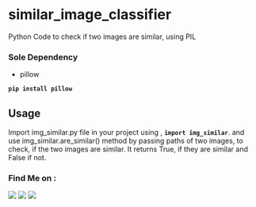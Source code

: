 # similar_image_classifier
Python Code to check if two images are similar, using PIL


### Sole Dependency
- pillow

**`pip install pillow`**


## Usage
Import img_similar.py file in your project using , **`import img_similar`**. and use img_similar.are_similar() method by passing paths of two images, to check, if the two images are similar.
It returns True, if they are similar and False if not.

### Find Me on :
<p align="left">
  <a href="https://github.com/adhiraj-ranjan" target="_blank"><img src="https://img.shields.io/badge/Github-adhiraj--ranjan-green?style=for-the-badge&logo=github"></a>
  <a href="https://www.instagram.com/adhirajranjan_" target="_blank"><img src="https://img.shields.io/badge/IG-adhiraj_ranjan-pink?style=for-the-badge&logo=instagram"></a>
  <a href="https://t.me/adhirajranjan" target="_blank"><img src="https://img.shields.io/badge/TELEGRAM-ADHIRAJ%20RANJAN-blue?style=for-the-badge&logo=telegram"></a>
  
</p>

